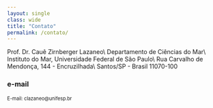 ```yaml
---
layout: single
class: wide
title: "Contato"
permalink: /contato/
---
```


Prof. Dr. Cauê Zirnberger Lazaneo\\
Departamento de Ciências do Mar\\
Instituto do Mar, Universidade Federal de São Paulo\\
Rua Carvalho de Mendonça, 144 - Encruzilhada\\
Santos/SP - Brasil  11070-100


### e-mail 
<p style="font-size: 0.8em;">E-mail: clazaneo@unifesp.br
</p>
